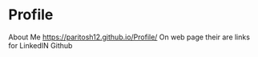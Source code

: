 # Profile
About Me
https://paritosh12.github.io/Profile/
On web page their are links for
LinkedIN
Github
